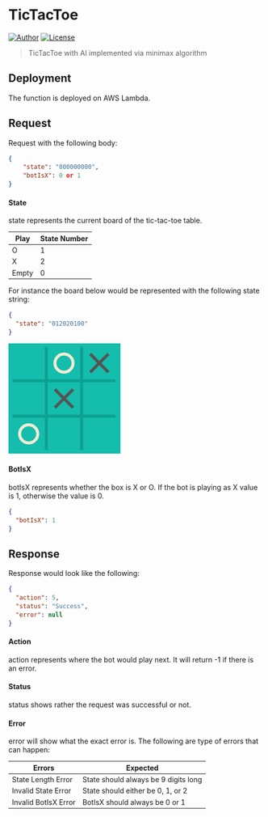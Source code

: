 # TicTacToe

[![Author](https://img.shields.io/badge/author-hwhang0917-green?style=flat)](https://github.com/hwhang0917/tictactoe)
[![License](https://img.shields.io/github/license/hwhang0917/tictactoe)](https://github.com/hwhang0917/tictactoe/blob/master/LICENSE)

> TicTacToe with AI implemented via minimax algorithm

## Deployment

The function is deployed on AWS Lambda.

## Request

Request with the following body:

```json
{
    "state": "000000000",
    "botIsX": 0 or 1
}
```

#### State

state represents the current board of the tic-tac-toe table.

| Play  | State Number |
| ----- | ------------ |
| O     | 1            |
| X     | 2            |
| Empty | 0            |

For instance the board below would be represented with the following state string:

```json
{
  "state": "012020100"
}
```

![](\assets\012020100.png)

#### BotIsX

botIsX represents whether the box is X or O. If the bot is playing as X value is 1, otherwise the value is 0.

```json
{
  "botIsX": 1
}
```

## Response

Response would look like the following:

```json
{
  "action": 5,
  "status": "Success",
  "error": null
}
```

#### Action

action represents where the bot would play next. It will return -1 if there is an error.

#### Status

status shows rather the request was successful or not.

#### Error

error will show what the exact error is.
The following are type of errors that can happen:

| Errors               | Expected                             |
| -------------------- | ------------------------------------ |
| State Length Error   | State should always be 9 digits long |
| Invalid State Error  | State should either be 0, 1, or 2    |
| Invalid BotIsX Error | BotIsX should always be 0 or 1       |
